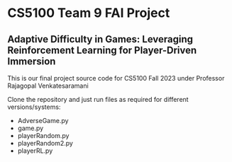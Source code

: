 # CS5100 Team 9 FAI Project

## Adaptive Difficulty in Games: Leveraging Reinforcement Learning for Player-Driven Immersion

This is our final project source code for CS5100 Fall 2023 under Professor Rajagopal Venkatesaramani

Clone the repository and just run files as required for different versions/systems:
- AdverseGame.py
- game.py
- playerRandom.py
- playerRandom2.py
- playerRL.py

